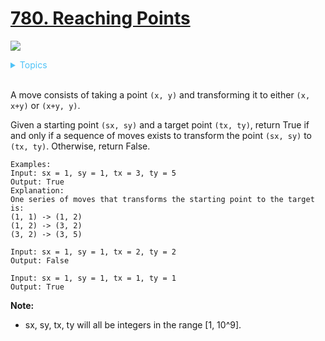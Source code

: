 # [780. Reaching Points](https://leetcode.com/problems/reaching-points/)

![](https://img.shields.io/badge/Difficulty-Hard-red.svg)

<details>
<summary style="color:#4FC3F7">Topics</summary>

* [`Math`](https://leetcode.com/tag/math/)

</details>
<br />

A move consists of taking a point `(x, y)` and transforming it to either `(x, x+y)` or `(x+y, y)`.

Given a starting point `(sx, sy)` and a target point `(tx, ty)`, return True if and only if a sequence of moves exists to transform the point `(sx, sy)` to `(tx, ty)`. Otherwise, return False.

    Examples:
    Input: sx = 1, sy = 1, tx = 3, ty = 5
    Output: True
    Explanation:
    One series of moves that transforms the starting point to the target is:
    (1, 1) -> (1, 2)
    (1, 2) -> (3, 2)
    (3, 2) -> (3, 5)

    Input: sx = 1, sy = 1, tx = 2, ty = 2
    Output: False

    Input: sx = 1, sy = 1, tx = 1, ty = 1
    Output: True

**Note:**

 + sx, sy, tx, ty will all be integers in the range [1, 10^9].
